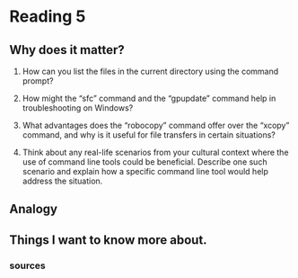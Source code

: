 # Reading 5
## Why does it matter?


1. How can you list the files in the current directory using the command prompt?

2. How might the “sfc” command and the “gpupdate” command help in troubleshooting on Windows?

3. What advantages does the “robocopy” command offer over the “xcopy” command, and why is it useful for file transfers in certain situations?

4. Think about any real-life scenarios from your cultural context where the use of command line tools could be beneficial. Describe one such scenario and explain how a specific command line tool would help address the situation.

## Analogy 

## Things I want to know more about.

### sources
